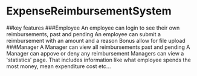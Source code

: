 # ExpenseReimbursementSystem
##key features
###Employee
An employee can login to see their own reimbursements, past and pending
An employee can submit a reimbursement with an amount and a reason
Bonus allow for file upload
###Manager
A Manager can view all reimbursements past and pending
A Manager can appove or deny any reimbursement
Managers can view a 'statistics' page. That includes information like what employee spends the most money, mean expenditure cost etc...
